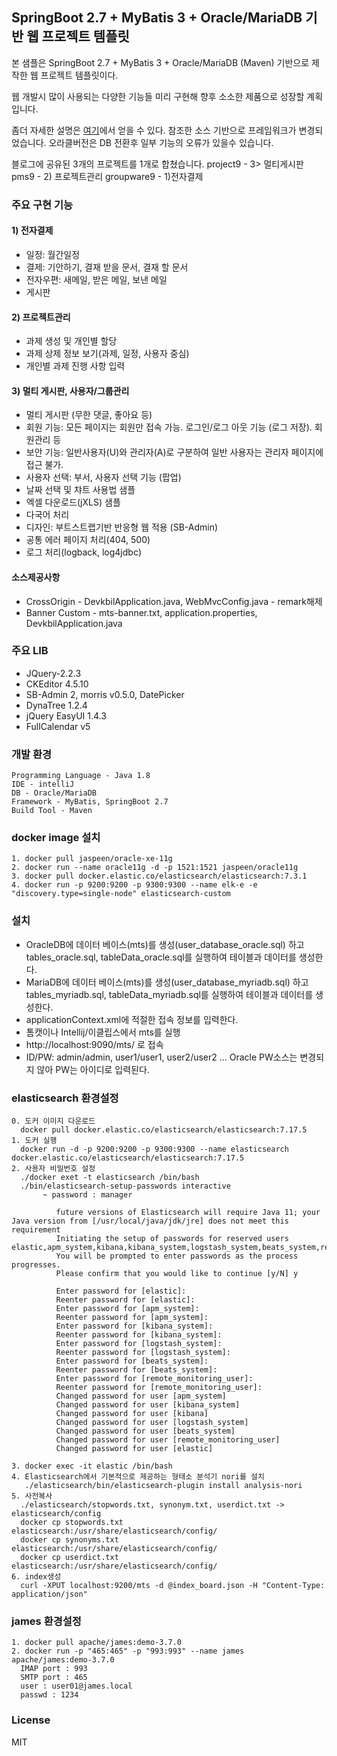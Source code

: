 ## SpringBoot 2.7 + MyBatis 3 + Oracle/MariaDB 기반 웹 프로젝트 템플릿 ##
본 샘플은  SpringBoot 2.7 + MyBatis 3 + Oracle/MariaDB (Maven) 기반으로  제작한 웹 프로젝트 템플릿이다.

웹 개발시 많이 사용되는 다양한 기능들 미리 구현해 향후 소소한 제품으로 성장할 계획입니다.

좀더 자세한 설명은 [여기](http://forest71.tistory.com/78)에서 얻을 수 있다.
참조한 소스 기반으로 프레임워크가 변경되었습니다.
오라클버전은 DB 전환후 일부 기능의 오류가 있을수 있습니다.

블로그에 공유된 3개의 프로젝트를 1개로 합쳤습니다.
project9 - 3> 멀티게시판
pms9 - 2) 프로젝트관리
groupware9 - 1)전자결제

### 주요 구현 기능 ###
#### 1) 전자결제
- 일정: 월간일정
- 결제: 기안하기, 결재 받을 문서, 결재 할 문서
- 전자우편: 새메일, 받은 메일, 보낸 메일
- 게시판
#### 2) 프로젝트관리
- 과제 생성 및 개인별 할당
- 과제 상제 정보 보기(과제, 일정, 사용자 중심)
- 개인별 과제 진행 사항 입력
#### 3) 멀티 게시판, 사용자/그룹관리
- 멀티 게시판 (무한 댓글, 좋아요 등)
- 회원 기능: 모든 페이지는 회원만 접속 가능. 로그인/로그 아웃 기능 (로그 저장). 회원관리 등
- 보안 기능: 일반사용자(U)와 관리자(A)로 구분하여 일반 사용자는 관리자 페이지에 접근 불가.
- 사용자 선택: 부서, 사용자 선택 기능 (팝업)
- 날짜 선택 및 챠트 사용법 샘플
- 엑셀 다운로드(jXLS) 샘플
- 다국어 처리
- 디자인: 부트스트랩기반 반응형 웹 적용 (SB-Admin)
- 공통 에러 페이지 처리(404, 500)
- 로그 처리(logback, log4jdbc)

#### 소스제공사항
- CrossOrigin - DevkbilApplication.java, WebMvcConfig.java - remark해제
- Banner Custom - mts-banner.txt, application.properties, DevkbilApplication.java

### 주요 LIB  ###
- JQuery-2.2.3
- CKEditor 4.5.10
- SB-Admin 2, morris v0.5.0, DatePicker
- DynaTree 1.2.4
- jQuery EasyUI 1.4.3
- FullCalendar v5

### 개발 환경 ###
    Programming Language - Java 1.8
    IDE - intelliJ
    DB - Oracle/MariaDB
    Framework - MyBatis, SpringBoot 2.7
    Build Tool - Maven

### docker image 설치 ###
    1. docker pull jaspeen/oracle-xe-11g
    2. docker run --name oracle11g -d -p 1521:1521 jaspeen/oracle11g
    3. docker pull docker.elastic.co/elasticsearch/elasticsearch:7.3.1
    4. docker run -p 9200:9200 -p 9300:9300 --name elk-e -e "discovery.type=single-node" elasticsearch-custom

### 설치 ###
- OracleDB에 데이터 베이스(mts)를 생성(user_database_oracle.sql) 하고 tables_oracle.sql, tableData_oracle.sql를 실행하여 테이블과 데이터를 생성한다.
- MariaDB에 데이터 베이스(mts)를 생성(user_database_myriadb.sql) 하고 tables_myriadb.sql, tableData_myriadb.sql를 실행하여 테이블과 데이터를 생성한다.
- applicationContext.xml에 적절한 접속 정보를 입력한다.
- 톰캣이나 Intellij/이클립스에서 mts를 실행
- http://localhost:9090/mts/ 로 접속
- ID/PW: admin/admin, user1/user1, user2/user2 ...
  Oracle PW소스는 변경되지 않아 PW는 아이디로 입력된다.

### elasticsearch 환경설정 ###
    0. 도커 이미지 다운로드
      docker pull docker.elastic.co/elasticsearch/elasticsearch:7.17.5
    1. 도커 실행
      docker run -d -p 9200:9200 -p 9300:9300 --name elasticsearch docker.elastic.co/elasticsearch/elasticsearch:7.17.5
    2. 사용자 비밀번호 설정
      ./docker exet -t elasticsearch /bin/bash
      ./bin/elasticsearch-setup-passwords interactive
           ~ password : manager

              future versions of Elasticsearch will require Java 11; your Java version from [/usr/local/java/jdk/jre] does not meet this requirement
              Initiating the setup of passwords for reserved users elastic,apm_system,kibana,kibana_system,logstash_system,beats_system,remote_monitoring_user.
              You will be prompted to enter passwords as the process progresses.
              Please confirm that you would like to continue [y/N] y
              
              Enter password for [elastic]:
              Reenter password for [elastic]:
              Enter password for [apm_system]:
              Reenter password for [apm_system]:
              Enter password for [kibana_system]:
              Reenter password for [kibana_system]:
              Enter password for [logstash_system]:
              Reenter password for [logstash_system]:
              Enter password for [beats_system]:
              Reenter password for [beats_system]:
              Enter password for [remote_monitoring_user]:
              Reenter password for [remote_monitoring_user]:
              Changed password for user [apm_system]
              Changed password for user [kibana_system]
              Changed password for user [kibana]
              Changed password for user [logstash_system]
              Changed password for user [beats_system]
              Changed password for user [remote_monitoring_user]
              Changed password for user [elastic]

    3. docker exec -it elastic /bin/bash
    4. Elasticsearch에서 기본적으로 제공하는 형태소 분석기 nori를 설치
       ./elasticsearch/bin/elasticsearch-plugin install analysis-nori
    5. 사전복사
      ./elasticsearch/stopwords.txt, synonym.txt, userdict.txt -> elasticsearch/config 
      docker cp stopwords.txt elasticsearch:/usr/share/elasticsearch/config/
      docker cp synonyms.txt elasticsearch:/usr/share/elasticsearch/config/
      docker cp userdict.txt elasticsearch:/usr/share/elasticsearch/config/
    6. index생성
      curl -XPUT localhost:9200/mts -d @index_board.json -H "Content-Type: application/json"

### james 환경설정 ###
    1. docker pull apache/james:demo-3.7.0
    2. docker run -p "465:465" -p "993:993" --name james apache/james:demo-3.7.0
      IMAP port : 993
      SMTP port : 465
      user : user01@james.local
      passwd : 1234
### License ###
MIT
  
  
